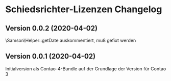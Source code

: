 # Schiedsrichter-Lizenzen Changelog

## Version 0.0.2 (2020-04-02)

\Samson\Helper::getDate auskommentiert, muß gefixt werden

## Version 0.0.1 (2020-04-02)

Initialversion als Contao-4-Bundle auf der Grundlage der Version für Contao 3
